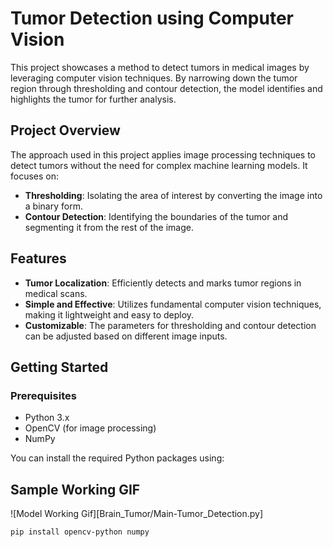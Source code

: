 # Tumor Detection using Computer Vision

This project showcases a method to detect tumors in medical images by leveraging computer vision techniques. By narrowing down the tumor region through thresholding and contour detection, the model identifies and highlights the tumor for further analysis.

## Project Overview

The approach used in this project applies image processing techniques to detect tumors without the need for complex machine learning models. It focuses on:

- **Thresholding**: Isolating the area of interest by converting the image into a binary form.
- **Contour Detection**: Identifying the boundaries of the tumor and segmenting it from the rest of the image.

## Features

- **Tumor Localization**: Efficiently detects and marks tumor regions in medical scans.
- **Simple and Effective**: Utilizes fundamental computer vision techniques, making it lightweight and easy to deploy.
- **Customizable**: The parameters for thresholding and contour detection can be adjusted based on different image inputs.

## Getting Started

### Prerequisites

- Python 3.x
- OpenCV (for image processing)
- NumPy

You can install the required Python packages using:

## Sample Working GIF
![Model Working Gif][Brain_Tumor/Main-Tumor_Detection.py]

```bash
pip install opencv-python numpy
